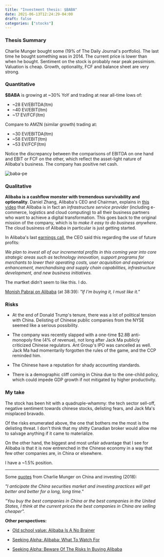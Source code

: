 ```yaml
---
title: "Investment thesis: $BABA"
date: 2021-06-13T12:24:29-04:00
draft: false
categories: ["stocks"]
---
```


### Thesis Summary

Charlie Munger bought some (19% of The Daily Journal's portfolio). The last time he bought something was in 2014. The current price is lower than when he bought. Sentiment on the stock is probably near peak pessimism. Valuation is cheap. Growth, optionality, FCF and balance sheet are very strong.

### Quantitative

**$BABA** is growing at ~30% YoY and trading at near all-time lows of:

- ~28 EV/EBITDA(ltm)
- ~40 EV/EBIT(ltm) 
- ~17 EV/FCF(ltm)

Compare to AMZN (similar growth) trading at:

- ~30 EV/EBITDA(ltm)
- ~58 EV/EBIT(ltm)
- ~53 EV/FCF(ltm)

Notice the discrepancy between the comparisons of EBITDA on one hand and EBIT or FCF on the other, which reflect the asset-light nature of Alibaba's business. The company has positive net cash.

![baba-pe](/images/baba_pe.png)

### Qualitative

**Alibaba is a cashflow monster with tremendous survivability and optionality**. Daniel Zhang, Alibaba's CEO and Chairman, explains in [this video](https://www.youtube.com/watch?v=IGabqBY0qmo&t=638s) that Alibaba is in fact an _infrastructure service provider_ (including e-commerce, logistics and cloud computing) to all their business partners who want to achieve a digital transformation. This goes back to the original mission of the company, which is to _make it easy to do business anywhere_. The cloud business of Alibaba in particular is just getting started.

In Alibaba's last [earnings call](https://seekingalpha.com/article/4434615-beware-of-the-risks-in-buying-alibaba), the CEO said this regarding the use of future profits:

_We plan to invest all of our incremental profits in this coming year into core strategic areas such as technology innovation, support programs for merchants to lower their operating costs, user acquisition and experience enhancement, merchandising and supply chain capabilities, infrastructure development, and new business initiatives._

The martket didn't seem to like this. I do.

[Monish Pabrai on Alibaba](https://www.youtube.com/watch?v=K4mggdrMHVo) (at 38:39): _"If I'm buying it, I must like it."_

### Risks

- At the end of Donald Trump's tenure, there was a lot of political tension with China. Delisting of Chinese public companies from the NYSE seemed like a serious possibility. 

- The company was recently slapped with a one-time $2.8B anti-monopoly fine (4% of revenue), not long after Jack Ma publicly criticized Chinese regulators. Ant Group's IPO was cancelled as well. Jack Ma had momentarily forgotten the rules of the game, and the CCP reminded him. 

- The Chinese have a reputation for shady accounting standards. 

- There is a demographic cliff coming in China due to the one-child policy, which could impede GDP growth if not mitigated by higher productivity. 

### My take

The stock has been hit with a quadruple-whammy: the tech sector sell-off, negative sentiment towards chinese stocks, delisting fears, and Jack Ma's misplaced bravado. 

Of the risks enumerated above, the one that bothers me the most is the delisting threat. I don't think that my shitty Canadian broker would allow me to salvage anything if it came to materialize. 

On the other hand, the biggest and most unfair advantage that I see for Alibaba is that it is now entrenched in the Chinese economy in a way that few other companies are, in China or elsewhere. 

I have a ~1.5% position. 

---

Some [quotes](https://www.youtube.com/watch?v=mRXS7tByziI) from Charlie Munger on China and investing (2018):

_"I anticipate the China securities market and investing practices will get better and better for a long, long time."_

_"You buy the best companies in China or the best companies in the United States, I think at the current prices the best companies in China are selling cheaper"._

**Other perspectives:**

- [Old school value: Alibaba Is A No Brainer](https://www.oldschoolvalue.com/stock-analysis/alibaba-no-brainer/)

- [Seeking Alpha: Alibaba: What To Watch For](https://seekingalpha.com/article/4434693-why-i-think-baba-is-about-to-rally)

- [Seeking Alpha: Beware Of The Risks In Buying Alibaba](https://seekingalpha.com/article/4434615-beware-of-the-risks-in-buying-alibaba)